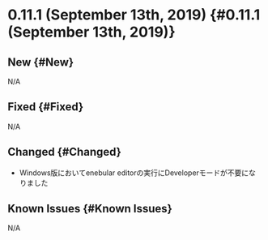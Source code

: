 # 0.11.1 (September 13th, 2019) {#0.11.1 (September 13th, 2019)}

## New {#New}

N/A

## Fixed {#Fixed}

N/A

## Changed {#Changed}

- Windows版においてenebular editorの実行にDeveloperモードが不要になりました

## Known Issues {#Known Issues}

N/A
